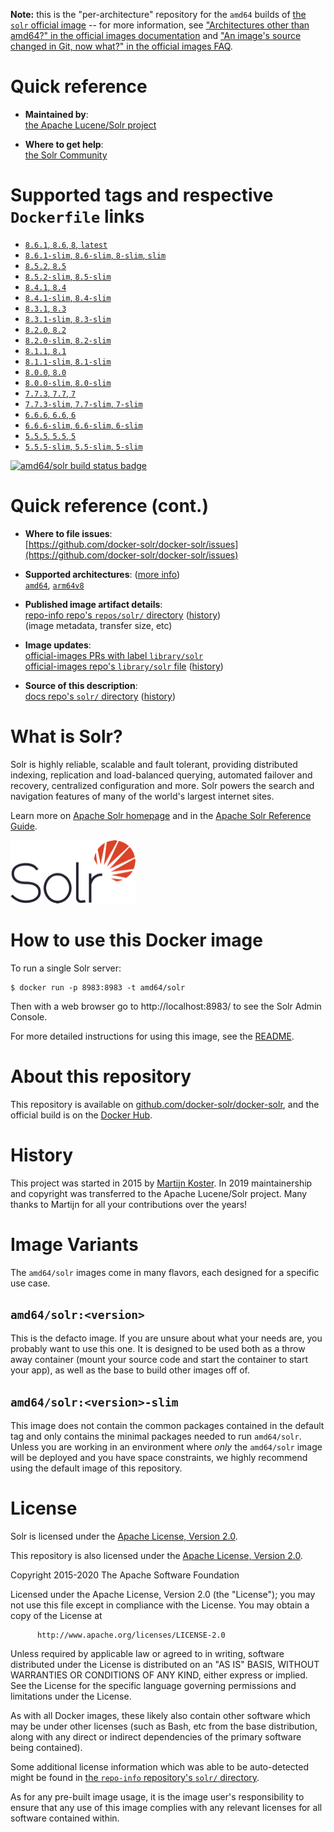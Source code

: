 <!--

********************************************************************************

WARNING:

    DO NOT EDIT "solr/README.md"

    IT IS AUTO-GENERATED

    (from the other files in "solr/" combined with a set of templates)

********************************************************************************

-->

**Note:** this is the "per-architecture" repository for the `amd64` builds of [the `solr` official image](https://hub.docker.com/_/solr) -- for more information, see ["Architectures other than amd64?" in the official images documentation](https://github.com/docker-library/official-images#architectures-other-than-amd64) and ["An image's source changed in Git, now what?" in the official images FAQ](https://github.com/docker-library/faq#an-images-source-changed-in-git-now-what).

# Quick reference

-	**Maintained by**:  
	[the Apache Lucene/Solr project](https://github.com/docker-solr/docker-solr)

-	**Where to get help**:  
	[the Solr Community](https://lucene.apache.org/solr/community.html)

# Supported tags and respective `Dockerfile` links

-	[`8.6.1`, `8.6`, `8`, `latest`](https://github.com/docker-solr/docker-solr/blob/c83769be23088cf543cd268699e8968a1aa1b27e/8.6/Dockerfile)
-	[`8.6.1-slim`, `8.6-slim`, `8-slim`, `slim`](https://github.com/docker-solr/docker-solr/blob/c83769be23088cf543cd268699e8968a1aa1b27e/8.6/slim/Dockerfile)
-	[`8.5.2`, `8.5`](https://github.com/docker-solr/docker-solr/blob/86159575c4b6da2010ae9ee003bf5a6de31157cb/8.5/Dockerfile)
-	[`8.5.2-slim`, `8.5-slim`](https://github.com/docker-solr/docker-solr/blob/86159575c4b6da2010ae9ee003bf5a6de31157cb/8.5/slim/Dockerfile)
-	[`8.4.1`, `8.4`](https://github.com/docker-solr/docker-solr/blob/86159575c4b6da2010ae9ee003bf5a6de31157cb/8.4/Dockerfile)
-	[`8.4.1-slim`, `8.4-slim`](https://github.com/docker-solr/docker-solr/blob/86159575c4b6da2010ae9ee003bf5a6de31157cb/8.4/slim/Dockerfile)
-	[`8.3.1`, `8.3`](https://github.com/docker-solr/docker-solr/blob/86159575c4b6da2010ae9ee003bf5a6de31157cb/8.3/Dockerfile)
-	[`8.3.1-slim`, `8.3-slim`](https://github.com/docker-solr/docker-solr/blob/86159575c4b6da2010ae9ee003bf5a6de31157cb/8.3/slim/Dockerfile)
-	[`8.2.0`, `8.2`](https://github.com/docker-solr/docker-solr/blob/86159575c4b6da2010ae9ee003bf5a6de31157cb/8.2/Dockerfile)
-	[`8.2.0-slim`, `8.2-slim`](https://github.com/docker-solr/docker-solr/blob/86159575c4b6da2010ae9ee003bf5a6de31157cb/8.2/slim/Dockerfile)
-	[`8.1.1`, `8.1`](https://github.com/docker-solr/docker-solr/blob/86159575c4b6da2010ae9ee003bf5a6de31157cb/8.1/Dockerfile)
-	[`8.1.1-slim`, `8.1-slim`](https://github.com/docker-solr/docker-solr/blob/86159575c4b6da2010ae9ee003bf5a6de31157cb/8.1/slim/Dockerfile)
-	[`8.0.0`, `8.0`](https://github.com/docker-solr/docker-solr/blob/86159575c4b6da2010ae9ee003bf5a6de31157cb/8.0/Dockerfile)
-	[`8.0.0-slim`, `8.0-slim`](https://github.com/docker-solr/docker-solr/blob/86159575c4b6da2010ae9ee003bf5a6de31157cb/8.0/slim/Dockerfile)
-	[`7.7.3`, `7.7`, `7`](https://github.com/docker-solr/docker-solr/blob/86159575c4b6da2010ae9ee003bf5a6de31157cb/7.7/Dockerfile)
-	[`7.7.3-slim`, `7.7-slim`, `7-slim`](https://github.com/docker-solr/docker-solr/blob/86159575c4b6da2010ae9ee003bf5a6de31157cb/7.7/slim/Dockerfile)
-	[`6.6.6`, `6.6`, `6`](https://github.com/docker-solr/docker-solr/blob/86159575c4b6da2010ae9ee003bf5a6de31157cb/6.6/Dockerfile)
-	[`6.6.6-slim`, `6.6-slim`, `6-slim`](https://github.com/docker-solr/docker-solr/blob/86159575c4b6da2010ae9ee003bf5a6de31157cb/6.6/slim/Dockerfile)
-	[`5.5.5`, `5.5`, `5`](https://github.com/docker-solr/docker-solr/blob/86159575c4b6da2010ae9ee003bf5a6de31157cb/5.5/Dockerfile)
-	[`5.5.5-slim`, `5.5-slim`, `5-slim`](https://github.com/docker-solr/docker-solr/blob/86159575c4b6da2010ae9ee003bf5a6de31157cb/5.5/slim/Dockerfile)

[![amd64/solr build status badge](https://img.shields.io/jenkins/s/https/doi-janky.infosiftr.net/job/multiarch/job/amd64/job/solr.svg?label=amd64/solr%20%20build%20job)](https://doi-janky.infosiftr.net/job/multiarch/job/amd64/job/solr/)

# Quick reference (cont.)

-	**Where to file issues**:  
	[https://github.com/docker-solr/docker-solr/issues](https://github.com/docker-solr/docker-solr/issues)

-	**Supported architectures**: ([more info](https://github.com/docker-library/official-images#architectures-other-than-amd64))  
	[`amd64`](https://hub.docker.com/r/amd64/solr/), [`arm64v8`](https://hub.docker.com/r/arm64v8/solr/)

-	**Published image artifact details**:  
	[repo-info repo's `repos/solr/` directory](https://github.com/docker-library/repo-info/blob/master/repos/solr) ([history](https://github.com/docker-library/repo-info/commits/master/repos/solr))  
	(image metadata, transfer size, etc)

-	**Image updates**:  
	[official-images PRs with label `library/solr`](https://github.com/docker-library/official-images/pulls?q=label%3Alibrary%2Fsolr)  
	[official-images repo's `library/solr` file](https://github.com/docker-library/official-images/blob/master/library/solr) ([history](https://github.com/docker-library/official-images/commits/master/library/solr))

-	**Source of this description**:  
	[docs repo's `solr/` directory](https://github.com/docker-library/docs/tree/master/solr) ([history](https://github.com/docker-library/docs/commits/master/solr))

# What is Solr?

Solr is highly reliable, scalable and fault tolerant, providing distributed indexing, replication and load-balanced querying, automated failover and recovery, centralized configuration and more. Solr powers the search and navigation features of many of the world's largest internet sites.

Learn more on [Apache Solr homepage](http://lucene.apache.org/solr/) and in the [Apache Solr Reference Guide](https://www.apache.org/dyn/closer.cgi/lucene/solr/ref-guide/).

![logo](https://raw.githubusercontent.com/docker-library/docs/ddc9eb521da7c412b70229f1a600d0c63d55d0f7/solr/logo.png)

# How to use this Docker image

To run a single Solr server:

```console
$ docker run -p 8983:8983 -t amd64/solr
```

Then with a web browser go to http://localhost:8983/ to see the Solr Admin Console.

For more detailed instructions for using this image, see the [README](https://github.com/docker-solr/docker-solr/blob/master/README.md).

# About this repository

This repository is available on [github.com/docker-solr/docker-solr](https://github.com/docker-solr/docker-solr), and the official build is on the [Docker Hub](https://hub.docker.com/_/solr/).

# History

This project was started in 2015 by [Martijn Koster](https://github.com/makuk66). In 2019 maintainership and copyright was transferred to the Apache Lucene/Solr project. Many thanks to Martijn for all your contributions over the years!

# Image Variants

The `amd64/solr` images come in many flavors, each designed for a specific use case.

## `amd64/solr:<version>`

This is the defacto image. If you are unsure about what your needs are, you probably want to use this one. It is designed to be used both as a throw away container (mount your source code and start the container to start your app), as well as the base to build other images off of.

## `amd64/solr:<version>-slim`

This image does not contain the common packages contained in the default tag and only contains the minimal packages needed to run `amd64/solr`. Unless you are working in an environment where *only* the `amd64/solr` image will be deployed and you have space constraints, we highly recommend using the default image of this repository.

# License

Solr is licensed under the [Apache License, Version 2.0](https://www.apache.org/licenses/LICENSE-2.0).

This repository is also licensed under the [Apache License, Version 2.0](https://www.apache.org/licenses/LICENSE-2.0).

Copyright 2015-2020 The Apache Software Foundation

Licensed under the Apache License, Version 2.0 (the "License"); you may not use this file except in compliance with the License. You may obtain a copy of the License at

	      http://www.apache.org/licenses/LICENSE-2.0

Unless required by applicable law or agreed to in writing, software distributed under the License is distributed on an "AS IS" BASIS, WITHOUT WARRANTIES OR CONDITIONS OF ANY KIND, either express or implied. See the License for the specific language governing permissions and limitations under the License.

As with all Docker images, these likely also contain other software which may be under other licenses (such as Bash, etc from the base distribution, along with any direct or indirect dependencies of the primary software being contained).

Some additional license information which was able to be auto-detected might be found in [the `repo-info` repository's `solr/` directory](https://github.com/docker-library/repo-info/tree/master/repos/solr).

As for any pre-built image usage, it is the image user's responsibility to ensure that any use of this image complies with any relevant licenses for all software contained within.
